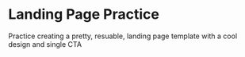 # Landing Page Practice
Practice creating a pretty, resuable, landing page template with a cool design and single CTA
